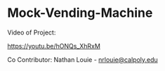 # Mock-Vending-Machine

Video of Project:

https://youtu.be/hONQs_XhRxM

Co Contributor: Nathan Louie - nrlouie@calpoly.edu
